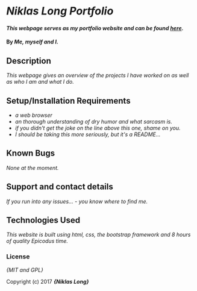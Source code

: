 # _Niklas Long Portfolio_

#### _This webpage serves as my portfolio website and can be found [here](https://heisenmali.github.io/portfolio/)._

#### By _**Me, myself and I.**_

## Description

_This webpage gives an overview of the projects I have worked on as well as who I am and what I do._

## Setup/Installation Requirements

* _a web browser_
* _an thorough understanding of dry humor and what sarcasm is._
* _if you didn't get the joke on the line above this one, shame on you._
* _I should be taking this more seriously, but it's a README..._

## Known Bugs

_None at the moment._

## Support and contact details

_If you run into any issues... - you know where to find me._

## Technologies Used

_This website is built using html, css, the bootstrap framework and 8 hours of quality Epicodus time._

### License

*{MIT and GPL}*

Copyright (c) 2017 **_{Niklas Long}_**
